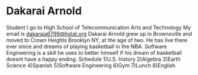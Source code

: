 # Dakarai  Arnold
Student
I  go  to  High  School  of  Telecommunication  Arts  and  Technology
My  email  is  dakaraia6799@hstat.org
 Dakarai Arnold grew up in Brownsville and moved to Crown Heights Brooklyn NY, at the age of two.
 He has live there ever since and dreams of playing basketball in the NBA.
 Software Engineering is a skill he uses to better himself if his dream of basketball doesnt have a happy ending.
 Schedule 
 1)U.S. history
 2)Algebra 
 3)Earth Science 
 4)Spanish 
 5)Software Engineering
 6)Gym
 7)Lunch
 8)English
